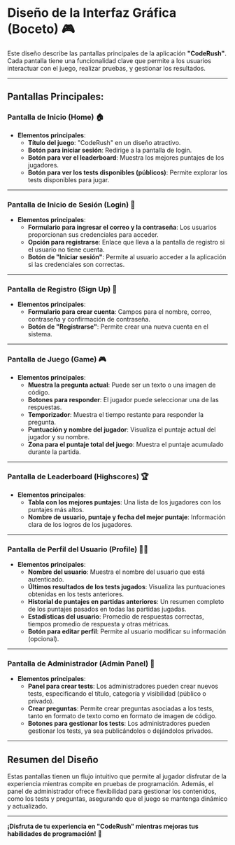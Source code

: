 # **Diseño de la Interfaz Gráfica (Boceto) 🎮** 

Este diseño describe las pantallas principales de la aplicación **"CodeRush"**. Cada pantalla tiene una funcionalidad clave que permite a los usuarios interactuar con el juego, realizar pruebas, y gestionar los resultados.

---

## **Pantallas Principales:**

### **Pantalla de Inicio (Home) 🏠**
- **Elementos principales**:
  - **Título del juego**: "CodeRush" en un diseño atractivo.
  - **Botón para iniciar sesión**: Redirige a la pantalla de login.
  - **Botón para ver el leaderboard**: Muestra los mejores puntajes de los jugadores.
  - **Botón para ver los tests disponibles (públicos)**: Permite explorar los tests disponibles para jugar.

---

### **Pantalla de Inicio de Sesión (Login) 🔑**
- **Elementos principales**:
  - **Formulario para ingresar el correo y la contraseña**: Los usuarios proporcionan sus credenciales para acceder.
  - **Opción para registrarse**: Enlace que lleva a la pantalla de registro si el usuario no tiene cuenta.
  - **Botón de "Iniciar sesión"**: Permite al usuario acceder a la aplicación si las credenciales son correctas.

---

### **Pantalla de Registro (Sign Up) 📝**
- **Elementos principales**:
  - **Formulario para crear cuenta**: Campos para el nombre, correo, contraseña y confirmación de contraseña.
  - **Botón de "Registrarse"**: Permite crear una nueva cuenta en el sistema.

---

### **Pantalla de Juego (Game) 🎮**
- **Elementos principales**:
  - **Muestra la pregunta actual**: Puede ser un texto o una imagen de código.
  - **Botones para responder**: El jugador puede seleccionar una de las respuestas.
  - **Temporizador**: Muestra el tiempo restante para responder la pregunta.
  - **Puntuación y nombre del jugador**: Visualiza el puntaje actual del jugador y su nombre.
  - **Zona para el puntaje total del juego**: Muestra el puntaje acumulado durante la partida.

---

### **Pantalla de Leaderboard (Highscores) 🏆**
- **Elementos principales**:
  - **Tabla con los mejores puntajes**: Una lista de los jugadores con los puntajes más altos.
  - **Nombre de usuario, puntaje y fecha del mejor puntaje**: Información clara de los logros de los jugadores.

---

### **Pantalla de Perfil del Usuario (Profile) 🧑‍💻**
- **Elementos principales**:
  - **Nombre del usuario**: Muestra el nombre del usuario que está autenticado.
  - **Últimos resultados de los tests jugados**: Visualiza las puntuaciones obtenidas en los tests anteriores.
  - **Historial de puntajes en partidas anteriores**: Un resumen completo de los puntajes pasados en todas las partidas jugadas.
  - **Estadísticas del usuario**: Promedio de respuestas correctas, tiempos promedio de respuesta y otras métricas.
  - **Botón para editar perfil**: Permite al usuario modificar su información (opcional).

---

### **Pantalla de Administrador (Admin Panel) 🔧**
- **Elementos principales**:
  - **Panel para crear tests**: Los administradores pueden crear nuevos tests, especificando el título, categoría y visibilidad (público o privado).
  - **Crear preguntas**: Permite crear preguntas asociadas a los tests, tanto en formato de texto como en formato de imagen de código.
  - **Botones para gestionar los tests**: Los administradores pueden gestionar los tests, ya sea publicándolos o dejándolos privados.

---

## **Resumen del Diseño**
Estas pantallas tienen un flujo intuitivo que permite al jugador disfrutar de la experiencia mientras compite en pruebas de programación. Además, el panel de administrador ofrece flexibilidad para gestionar los contenidos, como los tests y preguntas, asegurando que el juego se mantenga dinámico y actualizado.

---

**¡Disfruta de tu experiencia en "CodeRush" mientras mejoras tus habilidades de programación!** 🚀
